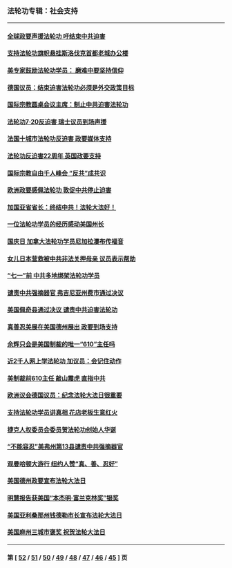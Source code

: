 ### 法轮功专辑：社会支持
---
#### [全球政要声援法轮功 吁结束中共迫害](../../pages/nf4386/n13114441.md) 
#### [支持法轮功旗帜悬挂斯洛伐克首都老城办公楼](../../pages/nf4386/n13112261.md) 
#### [美专家鼓励法轮功学员： 磨难中要坚持信仰](../../pages/nf4386/n13108359.md) 
#### [德国议员：结束迫害法轮功必须是外交政策目标](../../pages/nf4386/n13109600.md) 
#### [国际宗教圆桌会议主席：制止中共迫害法轮功](../../pages/nf4386/n13108177.md) 
#### [法轮功7·20反迫害 瑞士议员到场声援](../../pages/nf4386/n13107072.md) 
#### [法国十城市法轮功反迫害 政要媒体支持](../../pages/nf4386/n13104833.md) 
#### [法轮功反迫害22周年 英国政要支持](../../pages/nf4386/n13091349.md) 
#### [国际宗教自由千人峰会 “反共”成共识](../../pages/nf4386/n13091403.md) 
#### [欧洲政要感佩法轮功 敦促中共停止迫害](../../pages/nf4386/n13090743.md) 
#### [加国亚省省长：终结中共！法轮大法好！](../../pages/nf4386/n13084394.md) 
#### [一位法轮功学员的经历感动美国州长](../../pages/nf4386/n13078953.md) 
#### [国庆日 加拿大法轮功学员尼加拉瀑布传福音](../../pages/nf4386/n13064493.md) 
#### [女儿日本营救被中共非法关押母亲 议员表示帮助](../../pages/nf4386/n13053042.md) 
#### [“七一”前 中共多地绑架法轮功学员](../../pages/nf4386/n13045655.md) 
#### [谴责中共强摘器官 弗吉尼亚州费市通过决议](../../pages/nf4386/n13040108.md) 
#### [美国佩奇县通过决议 谴责中共迫害法轮功](../../pages/nf4386/n13027185.md) 
#### [真善忍美展在美国德州展出 政要到场支持](../../pages/nf4386/n13010579.md) 
#### [余辉只会是美国制裁的唯一“610”主任吗](../../pages/nf4386/n12972837.md) 
#### [近2千人网上学法轮功 加议员：会记住动作](../../pages/nf4386/n12972642.md) 
#### [美制裁前610主任 敲山震虎 直指中共](../../pages/nf4386/n12968555.md) 
#### [欧洲议会德国议员：纪念法轮大法日很重要](../../pages/nf4386/n12965367.md) 
#### [支持法轮功学员讲真相 花店老板生意红火](../../pages/nf4386/n12963056.md) 
#### [捷克人权委员会委员贺法轮功创始人华诞](../../pages/nf4386/n12960301.md) 
#### [“不能容忍”美弗州第13县谴责中共强摘器官](../../pages/nf4386/n12958610.md) 
#### [观曼哈顿大游行 纽约人赞“真、善、忍好”](../../pages/nf4386/n12956249.md) 
#### [美国德州政要宣布法轮大法日](../../pages/nf4386/n12958567.md) 
#### [明慧报告获美国“本杰明‧富兰克林奖”银奖](../../pages/nf4386/n12955404.md) 
#### [美国亚利桑那州钱德勒市长宣布法轮大法日](../../pages/nf4386/n12953813.md) 
#### [美国麻州三城市褒奖 祝贺法轮大法日](../../pages/nf4386/n12953756.md) 

---
#### 第 [ [52](./52.md) / [51](./51.md) / [50](./50.md) / [49](./49.md) / [48](./48.md) / [47](./47.md) / [46](./46.md) / [45](./45.md) ] 页
